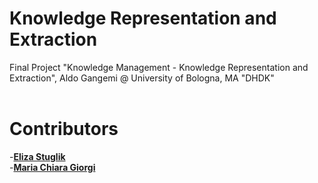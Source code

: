 # Knowledge Representation and Extraction
Final Project "Knowledge Management - Knowledge Representation and Extraction", Aldo Gangemi @ University of Bologna, MA "DHDK" <br>
<br>
# Contributors <br>
-**[Eliza Stuglik](https://github.com/elizastuglik)** <br>
-**[Maria Chiara Giorgi](https://github.com/giorgimariachiara)**
